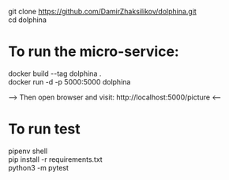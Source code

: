 git clone https://github.com/DamirZhaksilikov/dolphina.git   
cd dolphina

# To run the micro-service:
docker build --tag dolphina .  
docker run -d -p 5000:5000 dolphina

--> Then open browser and visit: http://localhost:5000/picture  <--

# To run test
pipenv shell   
pip install -r requirements.txt   
python3 -m pytest
